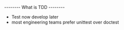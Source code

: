 -------- What is TDD --------
- Test now develop later
- most engineering teams prefer unittest over doctest
